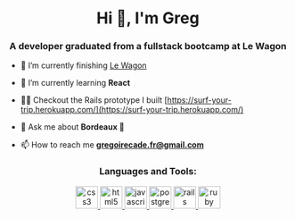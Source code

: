 <h1 align="center">Hi 👋, I'm Greg</h1>
<h3 align="center">A developer graduated from a fullstack bootcamp at Le Wagon</h3>

- 🔭 I’m currently finishing [Le Wagon](https://www.lewagon.com/)

- 🌱 I’m currently learning **React**

- 👨‍💻 Checkout the Rails prototype I built [https://surf-your-trip.herokuapp.com/](https://surf-your-trip.herokuapp.com/)

- 💬 Ask me about **Bordeaux 🍷**

- 📫 How to reach me **gregoirecade.fr@gmail.com**


<h3 align="center">Languages and Tools:</h3>
<p align="center"> <a href="https://www.w3schools.com/css/" target="_blank"> <img src="https://devicons.github.io/devicon/devicon.git/icons/css3/css3-original-wordmark.svg" alt="css3" width="40" height="40"/> </a> <a href="https://www.w3.org/html/" target="_blank"> <img src="https://devicons.github.io/devicon/devicon.git/icons/html5/html5-original-wordmark.svg" alt="html5" width="40" height="40"/> </a> <a href="https://developer.mozilla.org/en-US/docs/Web/JavaScript" target="_blank"> <img src="https://devicons.github.io/devicon/devicon.git/icons/javascript/javascript-original.svg" alt="javascript" width="40" height="40"/> </a> <a href="https://www.postgresql.org" target="_blank"> <img src="https://devicons.github.io/devicon/devicon.git/icons/postgresql/postgresql-original-wordmark.svg" alt="postgresql" width="40" height="40"/> </a> <a href="https://rubyonrails.org" target="_blank"> <img src="https://devicons.github.io/devicon/devicon.git/icons/rails/rails-original-wordmark.svg" alt="rails" width="40" height="40"/> </a> <a href="https://www.ruby-lang.org/en/" target="_blank"> <img src="https://devicons.github.io/devicon/devicon.git/icons/ruby/ruby-original-wordmark.svg" alt="ruby" width="40" height="40"/> </a> </p>
